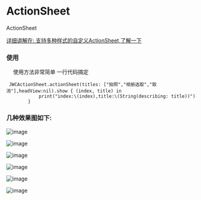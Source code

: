 # ActionSheet
ActionSheet 



[详细讲解在: 支持多种样式的自定义ActionSheet,了解一下](https://juejin.im/post/5b2716c16fb9a00e733f11d2)



### 使用
&emsp; 使用方法非常简单 一行代码搞定

```
 JWCActionSheet.actionSheet(titles: ["拍照","相册选取","取消"],headView:nil).show { (index, title) in
            print("index:\(index),title:\(String(describing: title))")
        }
```



### 几种效果图如下:

![image](https://github.com/JiWuChao/ActionSheet/blob/master/JWCActionSheet/style0.jpeg?raw=true)

![image](https://github.com/JiWuChao/ActionSheet/blob/master/JWCActionSheet/style1.jpeg?raw=true)

![image](https://github.com/JiWuChao/ActionSheet/blob/master/JWCActionSheet/style2.jpeg?raw=true)

![image](https://github.com/JiWuChao/ActionSheet/blob/master/JWCActionSheet/style3.jpeg?raw=true)

![image](https://github.com/JiWuChao/ActionSheet/blob/master/JWCActionSheet/style4.jpeg?raw=true)

![image](https://github.com/JiWuChao/ActionSheet/blob/master/JWCActionSheet/style5.jpeg?raw=true)

